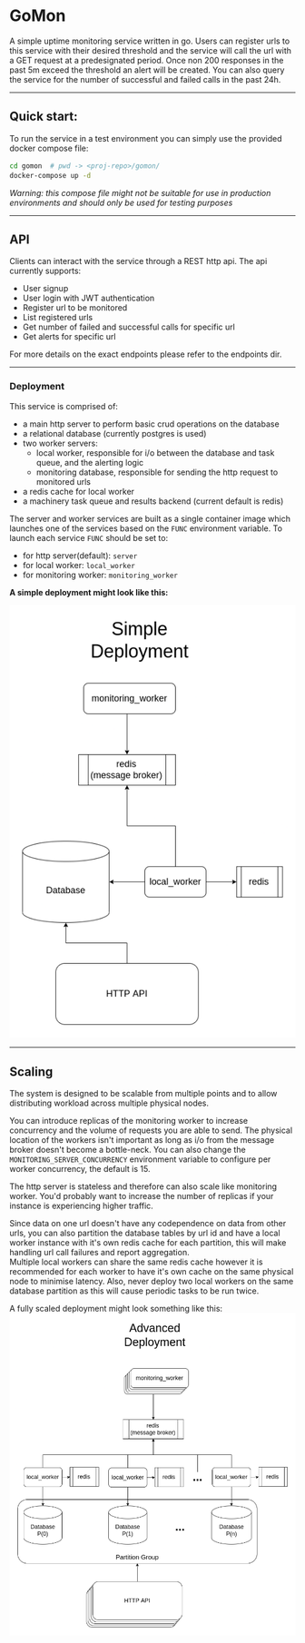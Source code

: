 # GoMon
A simple uptime monitoring service written in go.
Users can register urls to this service with their desired threshold and the service will call the url with a GET request at a predesignated period. Once non 200 responses in the past 5m exceed the threshold an alert will be created.
You can also query the service for the number of successful and failed calls in the past 24h. 

---
## Quick start:
To run the service in a test environment you can simply use the provided docker compose file:
```bash
cd gomon  # pwd -> <proj-repo>/gomon/
docker-compose up -d
```
*Warning: this compose file might not be suitable for use in production environments and should only be used for testing purposes*

---
## API
Clients can interact with the service through a REST http api. The api currently supports:

- User signup
- User login with JWT authentication
- Register url to be monitored
- List registered urls
- Get number of failed and successful calls for specific url
- Get alerts for specific url

For more details on the exact endpoints please refer to the endpoints dir.

---
### Deployment
This service is comprised of:
- a main http server to perform basic crud operations on the database
- a relational database (currently postgres is used)
- two worker servers:
    - local worker, responsible for i/o between the database and task queue, and the alerting logic
    - monitoring database, responsible for sending the http request to monitored urls
- a redis cache for local worker
- a machinery task queue and results backend (current default is redis)

The server and worker services are built as a single container image which launches one of the services based on the `FUNC` environment variable. To launch each service `FUNC` should be set to:
- for http server(default): `server`
- for local worker: `local_worker`
- for monitoring worker: `monitoring_worker`

**A simple deployment might look like this:**

![simple deployment](./gomon_simple.png)

---
## Scaling
The system is designed to be scalable from multiple points and to allow distributing workload across multiple physical nodes.

You can introduce replicas of the monitoring worker to increase concurrency and the volume of requests you are able to send. The physical location of the workers isn't important as long as i/o from the message broker doesn't become a bottle-neck. You can also change the `MONITORING_SERVER_CONCURRENCY` environment variable to configure per worker concurrency, the default is 15.

The http server is stateless and therefore can also scale like monitoring worker. You'd probably want to increase the number of replicas if your instance is experiencing higher traffic.

Since data on one url doesn't have any codependence on data from other urls, you can also partition the database tables by url id and have a local worker instance with it's own redis cache for each partition, this will make handling url call failures and report aggregation.\
Multiple local workers can share the same redis cache however it is recommended for each worker to have it's own cache on the same physical node to minimise latency.
Also, never deploy two local workers on the same database partition as this will cause periodic tasks to be run twice.

A fully scaled deployment might look something like this:
![advanced deployment](./gomon_advanced.png)
